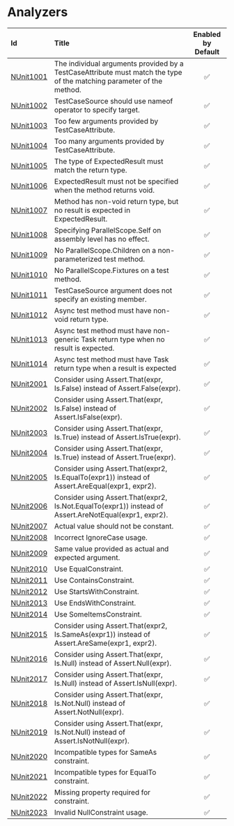 # Analyzers #

| Id       | Title       | Enabled by Default |
| :--      | :--         | :--:               |
| [NUnit1001](NUnit1001.md) | The individual arguments provided by a TestCaseAttribute must match the type of the matching parameter of the method. | :white_check_mark: |
| [NUnit1002](NUnit1002.md) | TestCaseSource should use nameof operator to specify target. | :white_check_mark: |
| [NUnit1003](NUnit1003.md) | Too few arguments provided by TestCaseAttribute. | :white_check_mark: |
| [NUnit1004](NUnit1004.md) | Too many arguments provided by TestCaseAttribute. | :white_check_mark: |
| [NUnit1005](NUnit1005.md) | The type of ExpectedResult must match the return type. | :white_check_mark: |
| [NUnit1006](NUnit1006.md) | ExpectedResult must not be specified when the method returns void. | :white_check_mark: |
| [NUnit1007](NUnit1007.md) | Method has non-void return type, but no result is expected in ExpectedResult. | :white_check_mark: |
| [NUnit1008](NUnit1008.md) | Specifying ParallelScope.Self on assembly level has no effect. | :white_check_mark: |
| [NUnit1009](NUnit1009.md) | No ParallelScope.Children on a non-parameterized test method. | :white_check_mark: |
| [NUnit1010](NUnit1010.md) | No ParallelScope.Fixtures on a test method. | :white_check_mark: |
| [NUnit1011](NUnit1011.md) | TestCaseSource argument does not specify an existing member. | :white_check_mark: |
| [NUnit1012](NUnit1012.md) | Async test method must have non-void return type. | :white_check_mark: |
| [NUnit1013](NUnit1013.md) | Async test method must have non-generic Task return type when no result is expected. | :white_check_mark: |
| [NUnit1014](NUnit1014.md) | Async test method must have Task<T> return type when a result is expected | :white_check_mark: |
| [NUnit2001](NUnit2001.md) | Consider using Assert.That(expr, Is.False) instead of Assert.False(expr). | :white_check_mark: |
| [NUnit2002](NUnit2002.md) | Consider using Assert.That(expr, Is.False) instead of Assert.IsFalse(expr). | :white_check_mark: |
| [NUnit2003](NUnit2003.md) | Consider using Assert.That(expr, Is.True) instead of Assert.IsTrue(expr). | :white_check_mark: |
| [NUnit2004](NUnit2004.md) | Consider using Assert.That(expr, Is.True) instead of Assert.True(expr). | :white_check_mark: |
| [NUnit2005](NUnit2005.md) | Consider using Assert.That(expr2, Is.EqualTo(expr1)) instead of Assert.AreEqual(expr1, expr2). | :white_check_mark: |
| [NUnit2006](NUnit2006.md) | Consider using Assert.That(expr2, Is.Not.EqualTo(expr1)) instead of Assert.AreNotEqual(expr1, expr2). | :white_check_mark: |
| [NUnit2007](NUnit2007.md) | Actual value should not be constant. | :white_check_mark: |
| [NUnit2008](NUnit2008.md) | Incorrect IgnoreCase usage. | :white_check_mark: |
| [NUnit2009](NUnit2009.md) | Same value provided as actual and expected argument. | :white_check_mark: |
| [NUnit2010](NUnit2010.md) | Use EqualConstraint. | :white_check_mark: |
| [NUnit2011](NUnit2011.md) | Use ContainsConstraint. | :white_check_mark: |
| [NUnit2012](NUnit2012.md) | Use StartsWithConstraint. | :white_check_mark: |
| [NUnit2013](NUnit2013.md) | Use EndsWithConstraint. | :white_check_mark: |
| [NUnit2014](NUnit2014.md) | Use SomeItemsConstraint. | :white_check_mark: |
| [NUnit2015](NUnit2015.md) | Consider using Assert.That(expr2, Is.SameAs(expr1)) instead of Assert.AreSame(expr1, expr2). | :white_check_mark: |
| [NUnit2016](NUnit2016.md) | Consider using Assert.That(expr, Is.Null) instead of Assert.Null(expr). | :white_check_mark: |
| [NUnit2017](NUnit2017.md) | Consider using Assert.That(expr, Is.Null) instead of Assert.IsNull(expr). | :white_check_mark: |
| [NUnit2018](NUnit2018.md) | Consider using Assert.That(expr, Is.Not.Null) instead of Assert.NotNull(expr). | :white_check_mark: |
| [NUnit2019](NUnit2019.md) | Consider using Assert.That(expr, Is.Not.Null) instead of Assert.IsNotNull(expr). | :white_check_mark: |
| [NUnit2020](NUnit2020.md) | Incompatible types for SameAs constraint. | :white_check_mark: |
| [NUnit2021](NUnit2021.md) | Incompatible types for EqualTo constraint. | :white_check_mark: |
| [NUnit2022](NUnit2022.md) | Missing property required for constraint. | :white_check_mark: |
| [NUnit2023](NUnit2023.md) | Invalid NullConstraint usage. | :white_check_mark: |
